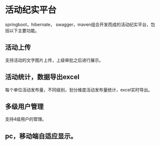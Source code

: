 # 活动纪实平台

springboot，hibernate， swagger，maven组合开发而成的活动纪实平台，包括以下主要功能。

## 活动上传

支持活动的文字图片上传，上级审批之后进行展示。

## 活动统计，数据导出excel

每个单位活动发布量，不同级别，划分维度活动发布量统计，excel实时导出。

## 多级用户管理

支持4级用户的管理。

## pc，移动端自适应显示。